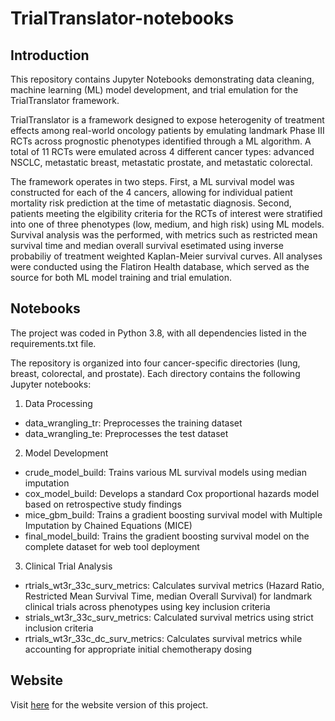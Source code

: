 # TrialTranslator-notebooks

## Introduction
This repository contains Jupyter Notebooks demonstrating data cleaning, machine learning (ML) model development, and trial emulation for the TrialTranslator framework. 

TrialTranslator is a framework designed to expose heterogenity of treatment effects among real-world oncology patients by emulating landmark Phase III RCTs across prognostic phenotypes identified through a ML algorithm. A total of 11 RCTs were emulated across 4 different cancer types: advanced NSCLC, metastatic breast, metastatic prostate, and metastatic colorectal. 

The framework operates in two steps. First, a ML survival model was constructed for each of the 4 cancers, allowing for individual patient mortality risk prediction at the time of metastatic diagnosis. Second, patients meeting the elgibility criteria for the RCTs of interest were stratified into one of three phenotypes (low, medium, and high risk) using ML models. Survival analysis was the performed, with metrics such as restricted mean survival time and median overall survival esetimated using inverse probabiliy of treatment weighted Kaplan-Meier survival curves. All analyses were conducted using the Flatiron Health database, which served as the source for both ML model training and trial emulation. 

## Notebooks
The project was coded in Python 3.8, with all dependencies listed in the requirements.txt file.

The repository is organized into four cancer-specific directories (lung, breast, colorectal, and prostate). Each directory contains the following Jupyter notebooks:

1. Data Processing 
  * data_wrangling_tr: Preprocesses the training dataset
  * data_wrangling_te: Preprocesses the test dataset

2. Model Development
  * crude_model_build: Trains various ML survival models using median imputation
  * cox_model_build: Develops a standard Cox proportional hazards model based on retrospective study findings
  * mice_gbm_build: Trains a gradient boosting survival model with Multiple Imputation by Chained Equations (MICE)
  * final_model_build: Trains the gradient boosting survival model on the complete dataset for web tool deployment

3. Clinical Trial Analysis
  * rtrials_wt3r_33c_surv_metrics: Calculates survival metrics (Hazard Ratio, Restricted Mean Survival Time, median Overall Survival) for landmark clinical trials across phenotypes using key inclusion criteria
  * strials_wt3r_33c_surv_metrics: Calculated survival metrics using strict inclusion criteria
  * rtrials_wt3r_33c_dc_surv_metrics: Calculates survival metrics while accounting for appropriate initial chemotherapy dosing

## Website
Visit [here](https://trialtranslator.com) for the website version of this project. 
